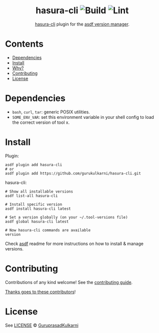 <div align="center">

# hasura-cli ![Build](https://github.com/gurukulkarni/hasura-cli/workflows/Build/badge.svg) ![Lint](https://github.com/gurukulkarni/hasura-cli/workflows/Lint/badge.svg)

[hasura-cli](https://github.com/hasura/graphql-engine/tree/stable/cli) plugin for the [asdf version manager](https://asdf-vm.com).

</div>

# Contents

- [Dependencies](#dependencies)
- [Install](#install)
- [Why?](#why)
- [Contributing](#contributing)
- [License](#license)

# Dependencies

- `bash`, `curl`, `tar`: generic POSIX utilities.
- `SOME_ENV_VAR`: set this environment variable in your shell config to load the correct version of tool x.

# Install

Plugin:

```shell
asdf plugin add hasura-cli
# or
asdf plugin add https://github.com/gurukulkarni/hasura-cli.git
```

hasura-cli:

```shell
# Show all installable versions
asdf list-all hasura-cli

# Install specific version
asdf install hasura-cli latest

# Set a version globally (on your ~/.tool-versions file)
asdf global hasura-cli latest

# Now hasura-cli commands are available
version
```

Check [asdf](https://github.com/asdf-vm/asdf) readme for more instructions on how to
install & manage versions.

# Contributing

Contributions of any kind welcome! See the [contributing guide](contributing.md).

[Thanks goes to these contributors](https://github.com/gurukulkarni/hasura-cli/graphs/contributors)!

# License

See [LICENSE](LICENSE) © [GuruprasadKulkarni](https://github.com/gurukulkarni/)
